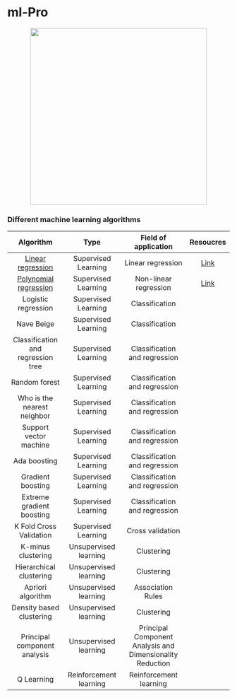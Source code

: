  # ml-Pro
 
<p align='center'>
  <img src='https://user-images.githubusercontent.com/31995155/85306361-2b3f7e00-b4d0-11ea-8c1a-fc908111d536.png' height='400'    weight='750'>
</p>

### Different machine learning algorithms
| Algorithm | Type | Field of application | Resoucres |
| :-------: | :--: | :------------------: | :-------: |
| [Linear regression](https://github.com/jinnatul/ml-Pro/blob/master/Supervised-Learning/linearRegression.ipynb) | Supervised Learning | Linear regression | [Link](https://datasinsightsbd.gitbook.io/dsbook/supervised-ml/regression) |
| [Polynomial regression](https://github.com/jinnatul/ml-Pro/blob/master/Supervised-Learning/polynomialRegression.ipynb) | Supervised Learning | Non-linear regression | [Link](https://datasinsightsbd.gitbook.io/dsbook/supervised-ml/polynomial) |
| Logistic regression | Supervised Learning | Classification |
| Nave Beige | Supervised Learning | Classification |
| Classification and regression tree | Supervised Learning | Classification and regression |
| Random forest | Supervised Learning | Classification and regression |
| Who is the nearest neighbor | Supervised Learning | Classification and regression |
| Support vector machine | Supervised Learning | Classification and regression |
| Ada boosting | Supervised Learning | Classification and regression |
| Gradient boosting | Supervised Learning | Classification and regression |
| Extreme gradient boosting | Supervised Learning | Classification and regression |
| K Fold Cross Validation | Supervised Learning | Cross validation |
| K-minus clustering | Unsupervised learning | Clustering |
| Hierarchical clustering | Unsupervised learning | Clustering |
| Apriori algorithm | Unsupervised learning | Association Rules |
| Density based clustering | Unsupervised learning | Clustering |
| Principal component analysis | Unsupervised learning | Principal Component Analysis and Dimensionality Reduction |
| Q Learning | Reinforcement learning | Reinforcement learning |
 

